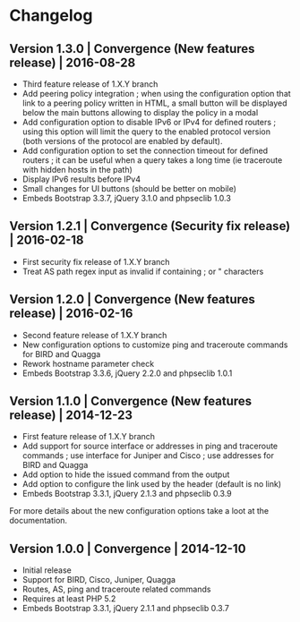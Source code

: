 # Changelog

## Version 1.3.0 | Convergence (New features release) | 2016-08-28

  * Third feature release of 1.X.Y branch
  * Add peering policy integration ; when using the configuration option that
    link to a peering policy written in HTML, a small button will be displayed
    below the main buttons allowing to display the policy in a modal
  * Add configuration option to disable IPv6 or IPv4 for defined routers ;
    using this option will limit the query to the enabled protocol version
    (both versions of the protocol are enabled by default).
  * Add configuration option to set the connection timeout for defined
    routers ; it can be useful when a query takes a long time (ie traceroute
    with hidden hosts in the path)
  * Display IPv6 results before IPv4
  * Small changes for UI buttons (should be better on mobile)
  * Embeds Bootstrap 3.3.7, jQuery 3.1.0 and phpseclib 1.0.3

## Version 1.2.1 | Convergence (Security fix release) | 2016-02-18

  * First security fix release of 1.X.Y branch
  * Treat AS path regex input as invalid if containing ; or " characters

## Version 1.2.0 | Convergence (New features release) | 2016-02-16

  * Second feature release of 1.X.Y branch
  * New configuration options to customize ping and traceroute commands for
    BIRD and Quagga
  * Rework hostname parameter check
  * Embeds Bootstrap 3.3.6, jQuery 2.2.0 and phpseclib 1.0.1

## Version 1.1.0 | Convergence (New features release) | 2014-12-23

  * First feature release of 1.X.Y branch
  * Add support for source interface or addresses in ping and traceroute
    commands ; use interface for Juniper and Cisco ; use addresses for BIRD
    and Quagga
  * Add option to hide the issued command from the output
  * Add option to configure the link used by the header (default is no link)
  * Embeds Bootstrap 3.3.1, jQuery 2.1.3 and phpseclib 0.3.9

For more details about the new configuration options take a loot at the
documentation.

## Version 1.0.0 | Convergence | 2014-12-10

  * Initial release
  * Support for BIRD, Cisco, Juniper, Quagga
  * Routes, AS, ping and traceroute related commands
  * Requires at least PHP 5.2
  * Embeds Bootstrap 3.3.1, jQuery 2.1.1 and phpseclib 0.3.7

